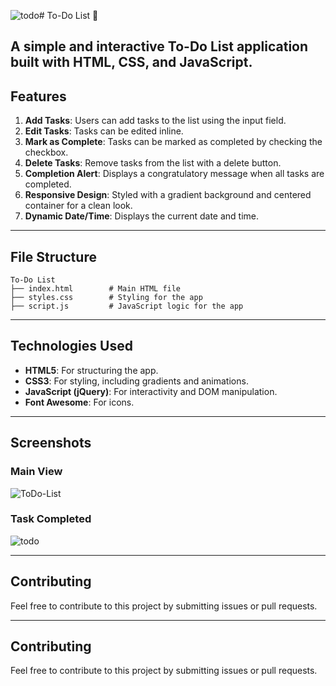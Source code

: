 ![todo](https://github.com/user-attachments/assets/8ca93ebb-a6d4-4238-80a4-67f1e7697aa1)# To-Do List 📝

A simple and interactive To-Do List application built with HTML, CSS, and JavaScript.
---

## Features

1. **Add Tasks**: Users can add tasks to the list using the input field.
2. **Edit Tasks**: Tasks can be edited inline.
3. **Mark as Complete**: Tasks can be marked as completed by checking the checkbox.
4. **Delete Tasks**: Remove tasks from the list with a delete button.
5. **Completion Alert**: Displays a congratulatory message when all tasks are completed.
6. **Responsive Design**: Styled with a gradient background and centered container for a clean look.
7. **Dynamic Date/Time**: Displays the current date and time.

---

## File Structure

```
To-Do List
├── index.html        # Main HTML file
├── styles.css        # Styling for the app
├── script.js         # JavaScript logic for the app
```

---

## Technologies Used

- **HTML5**: For structuring the app.
- **CSS3**: For styling, including gradients and animations.
- **JavaScript (jQuery)**: For interactivity and DOM manipulation.
- **Font Awesome**: For icons.

---
 
## Screenshots

### Main View
![ToDo-List](https://github.com/user-attachments/assets/d8a06a62-d107-4fd8-b304-7407ff13cf8e)

### Task Completed 
![todo](https://github.com/user-attachments/assets/9f45e7d3-2e86-4303-8761-66868645ad0b)

--- 

## Contributing

Feel free to contribute to this project by submitting issues or pull requests. 
 



 
--- 

## Contributing

Feel free to contribute to this project by submitting issues or pull requests. 
 
